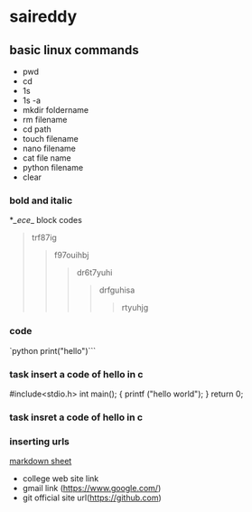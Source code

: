 # saireddy
## basic linux commands
- pwd
- cd
- 1s
- 1s -a
- mkdir foldername
- rm filename
- cd path
- touch filename
- nano filename
- cat file name
- python filename
- clear



### bold and italic
**_ece*_
block codes




> trf87ig
>> f97ouihbj
>>> dr6t7yuhi
>>>> drfguhisa
>>>>> rtyuhjg


### code
 `python
 print("hello")```

### task insert a code of hello in c
#include<stdio.h>
int main();
{
printf ("hello world");
}
return 0;

### task insret a code of hello in c
### inserting urls
[markdown sheet](https://www.markdownguide.org/cheat-sheet/)
- college web site link
[](https://www.google.com/url?sa=i&url=https%3A%2F%2Fwww.jagranjosh.com%2Finstitutes-colleges%2Fkrishna-chaitanya-institute-of-technology-and-sciences-kcits-markapur)
- gmail link (https://www.google.com/)
- git official site url(https://github.com)
